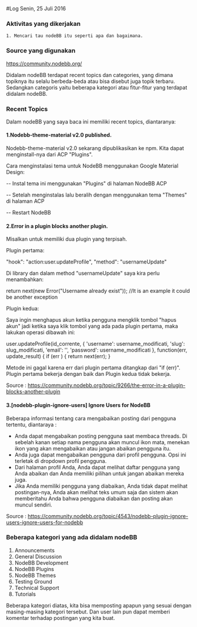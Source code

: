 #Log Senin, 25 Juli 2016

### Aktivitas yang dikerjakan
	1. Mencari tau nodeBB itu seperti apa dan bagaimana.
    
### Source yang digunakan
https://community.nodebb.org/
    
Didalam nodeBB terdapat recent topics dan categories, yang dimana topiknya itu selalu berbeda-beda atau bisa disebut juga topik terbaru. Sedangkan categoris yaitu beberapa kategori atau fitur-fitur yang terdapat didalam nodeBB.

### Recent Topics
Dalam nodeBB yang saya baca ini memiliki recent topics, diantaranya:
#### 1.Nodebb-theme-material v2.0 published.

Nodebb-theme-material v2.0 sekarang dipublikasikan ke npm.
Kita dapat menginstall-nya dari ACP "Plugins".

Cara menginstalasi tema untuk NodeBB menggunakan Google Material Design:

-- Instal tema ini menggunakan "Plugins" di halaman NodeBB ACP

-- Setelah menginstalas lalu beralih dengan menggunakan tema "Themes" di halaman ACP

-- Restart NodeBB

#### 2.Error in a plugin blocks another plugin.

Misalkan untuk memiliki dua plugin yang terpisah.

Plugin pertama:

"hook": "action:user.updateProfile", "method": "usernameUpdate"

Di library dan dalam method "usernameUpdate" saya kira perlu menambahkan:

return next(new Error("Username already exist"));	//It is an example it could be another exception

Plugin kedua:

Saya ingin menghapus akun ketika pengguna mengklik tombol "hapus akun" jadi ketika saya klik tombol yang ada pada plugin pertama, maka lakukan operasi dibawah ini:

user.updateProfile(id_corrente, {
				'username': username_modificati,
				'slug': slug_modificati,
				'email': '',
				'password': username_modificati
			}, function(err, update_result) {
				if (err ) {
					return next(err);
				}

Metode ini gagal karena err dari plugin pertama ditangkap dari "if (err)". Plugin pertama bekerja dengan baik dan Plugin kedua tidak bekerja.

Source : https://community.nodebb.org/topic/9266/the-error-in-a-plugin-blocks-another-plugin

#### 3.[nodebb-plugin-ignore-users] Ignore Users for NodeBB

Beberapa informasi tentang cara mengabaikan posting dari pengguna tertentu, diantaraya :
* Anda dapat mengabaikan posting pengguna saat membaca threads. Di sebelah kanan setiap nama pengguna akan muncul ikon mata, menekan ikon yang akan mengabaikan atau jangan abaikan pengguna itu.
* Anda juga dapat mengabaikan pengguna dari profil pengguna. Opsi ini terletak di dropdown profil pengguna.
* Dari halaman profil Anda, Anda dapat melihat daftar pengguna yang Anda abaikan dan Anda memiliki pilihan untuk jangan abaikan mereka juga.
* Jika Anda memiliki pengguna yang diabaikan, Anda tidak dapat melihat postingan-nya, Anda akan melihat teks umum saja dan sistem akan memberitahu Anda bahwa pengguna diabaikan dan posting akan muncul sendiri.

Source : https://community.nodebb.org/topic/4543/nodebb-plugin-ignore-users-ignore-users-for-nodebb

### Beberapa kategori yang ada didalam nodeBB
1. Announcements
2. General Discussion
3. NodeBB Development
4. NodeBB Plugins
5. NodeBB Themes
6. Testing Ground
7. Technical Support
8. Tutorials

Beberapa kategori diatas, kita bisa memposting apapun yang sesuai dengan masing-masing kategori tersebut. Dan user lain pun dapat memberi komentar terhadap postingan yang kita buat.
